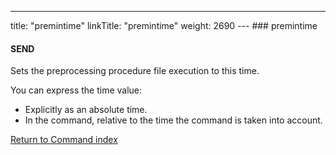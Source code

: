 ---
title: "premintime"
linkTitle: "premintime"
weight: 2690
--- ### premintime

#### SEND

Sets the preprocessing procedure file execution to this time.

You can express the time value:

- Explicitly
    as an absolute time.
- In
    the command, relative to the time the command is taken into
    account.

[Return to Command index](../../)
